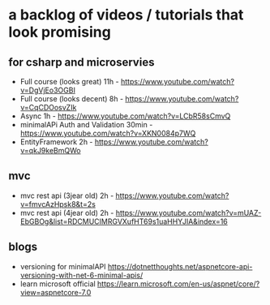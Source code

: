 # a backlog of videos / tutorials that look promising
## for csharp and microservies
- Full course (looks great) 11h -  https://www.youtube.com/watch?v=DgVjEo3OGBI
- Full course (looks decent) 8h -  https://www.youtube.com/watch?v=CqCDOosvZIk
- Async 1h -  https://www.youtube.com/watch?v=LCbR58sCmvQ
- minimalAPi Auth and Validation 30min - https://www.youtube.com/watch?v=XKN0084p7WQ
- EntityFramework 2h -  https://www.youtube.com/watch?v=qkJ9keBmQWo


## mvc
- mvc rest api (3jear old) 2h -   https://www.youtube.com/watch?v=fmvcAzHpsk8&t=2s
- mvc rest api (4jear old) 2h -  https://www.youtube.com/watch?v=mUAZ-EbGBOg&list=RDCMUCIMRGVXufHT69s1uaHHYJIA&index=16

## blogs
- versioning for minimalAPI https://dotnetthoughts.net/aspnetcore-api-versioning-with-net-6-minimal-apis/
- learn microsoft official https://learn.microsoft.com/en-us/aspnet/core/?view=aspnetcore-7.0
